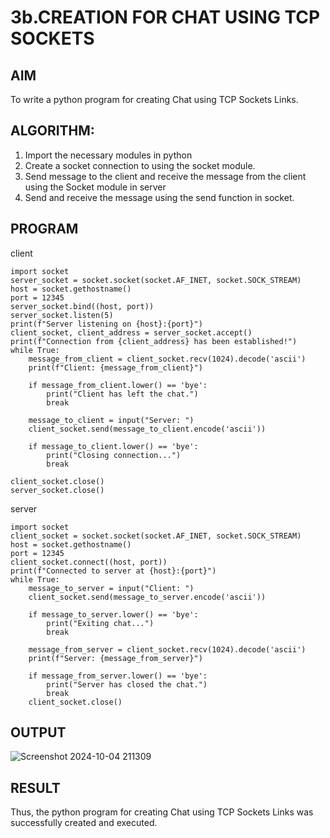 # 3b.CREATION FOR CHAT USING TCP SOCKETS
## AIM
To write a python program for creating Chat using TCP Sockets Links.
## ALGORITHM:
1. Import the necessary modules in python
2. Create a socket connection to using the socket module.
3. Send message to the client and receive the message from the client using the Socket module in
 server
4. Send and receive the message using the send function in socket.
## PROGRAM
client 
```
import socket
server_socket = socket.socket(socket.AF_INET, socket.SOCK_STREAM)
host = socket.gethostname()  
port = 12345  
server_socket.bind((host, port))
server_socket.listen(5)
print(f"Server listening on {host}:{port}")
client_socket, client_address = server_socket.accept()
print(f"Connection from {client_address} has been established!")
while True:
    message_from_client = client_socket.recv(1024).decode('ascii')
    print(f"Client: {message_from_client}")
    
    if message_from_client.lower() == 'bye':
        print("Client has left the chat.")
        break

    message_to_client = input("Server: ")
    client_socket.send(message_to_client.encode('ascii'))

    if message_to_client.lower() == 'bye':
        print("Closing connection...")
        break

client_socket.close()
server_socket.close()
```
server
```
import socket
client_socket = socket.socket(socket.AF_INET, socket.SOCK_STREAM)
host = socket.gethostname() 
port = 12345 
client_socket.connect((host, port))
print(f"Connected to server at {host}:{port}")
while True:
    message_to_server = input("Client: ")
    client_socket.send(message_to_server.encode('ascii'))

    if message_to_server.lower() == 'bye':
        print("Exiting chat...")
        break

    message_from_server = client_socket.recv(1024).decode('ascii')
    print(f"Server: {message_from_server}")

    if message_from_server.lower() == 'bye':
        print("Server has closed the chat.")
        break
    client_socket.close()
```
## OUTPUT
![Screenshot 2024-10-04 211309](https://github.com/user-attachments/assets/75355b79-769d-4881-959b-d825daaafeaa)

## RESULT
Thus, the python program for creating Chat using TCP Sockets Links was successfully 
created and executed.
